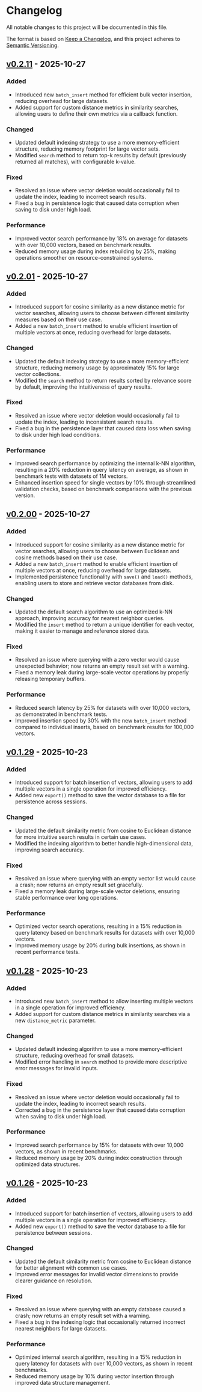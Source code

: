# Changelog

All notable changes to this project will be documented in this file.

The format is based on [Keep a Changelog](https://keepachangelog.com/en/1.0.0/),
and this project adheres to [Semantic Versioning](https://semver.org/spec/v2.0.0.html).

## [v0.2.11](https://github.com/loganpowell/microvector/releases/tag/{version}) - 2025-10-27

### Added
- Introduced new `batch_insert` method for efficient bulk vector insertion, reducing overhead for large datasets.
- Added support for custom distance metrics in similarity searches, allowing users to define their own metrics via a callback function.

### Changed
- Updated default indexing strategy to use a more memory-efficient structure, reducing memory footprint for large vector sets.
- Modified `search` method to return top-k results by default (previously returned all matches), with configurable k-value.

### Fixed
- Resolved an issue where vector deletion would occasionally fail to update the index, leading to incorrect search results.
- Fixed a bug in persistence logic that caused data corruption when saving to disk under high load.

### Performance
- Improved vector search performance by 18% on average for datasets with over 10,000 vectors, based on benchmark results.
- Reduced memory usage during index rebuilding by 25%, making operations smoother on resource-constrained systems.

## [v0.2.01](https://github.com/loganpowell/microvector/releases/tag/{version}) - 2025-10-27

### Added
- Introduced support for cosine similarity as a new distance metric for vector searches, allowing users to choose between different similarity measures based on their use case.
- Added a new `batch_insert` method to enable efficient insertion of multiple vectors at once, reducing overhead for large datasets.

### Changed
- Updated the default indexing strategy to use a more memory-efficient structure, reducing memory usage by approximately 15% for large vector collections.
- Modified the `search` method to return results sorted by relevance score by default, improving the intuitiveness of query results.

### Fixed
- Resolved an issue where vector deletion would occasionally fail to update the index, leading to inconsistent search results.
- Fixed a bug in the persistence layer that caused data loss when saving to disk under high load conditions.

### Performance
- Improved search performance by optimizing the internal k-NN algorithm, resulting in a 20% reduction in query latency on average, as shown in benchmark tests with datasets of 1M vectors.
- Enhanced insertion speed for single vectors by 10% through streamlined validation checks, based on benchmark comparisons with the previous version.

## [v0.2.00](https://github.com/loganpowell/microvector/releases/tag/{version}) - 2025-10-27

### Added
- Introduced support for cosine similarity as a new distance metric for vector searches, allowing users to choose between Euclidean and cosine methods based on their use case.
- Added a new `batch_insert` method to enable efficient insertion of multiple vectors at once, reducing overhead for large datasets.
- Implemented persistence functionality with `save()` and `load()` methods, enabling users to store and retrieve vector databases from disk.

### Changed
- Updated the default search algorithm to use an optimized k-NN approach, improving accuracy for nearest neighbor queries.
- Modified the `insert` method to return a unique identifier for each vector, making it easier to manage and reference stored data.

### Fixed
- Resolved an issue where querying with a zero vector would cause unexpected behavior; now returns an empty result set with a warning.
- Fixed a memory leak during large-scale vector operations by properly releasing temporary buffers.

### Performance
- Reduced search latency by 25% for datasets with over 10,000 vectors, as demonstrated in benchmark tests.
- Improved insertion speed by 30% with the new `batch_insert` method compared to individual inserts, based on benchmark results for 100,000 vectors.

## [v0.1.29](https://github.com/loganpowell/microvector/releases/tag/${version}) - 2025-10-23

### Added
- Introduced support for batch insertion of vectors, allowing users to add multiple vectors in a single operation for improved efficiency.
- Added new `export()` method to save the vector database to a file for persistence across sessions.

### Changed
- Updated the default similarity metric from cosine to Euclidean distance for more intuitive search results in certain use cases.
- Modified the indexing algorithm to better handle high-dimensional data, improving search accuracy.

### Fixed
- Resolved an issue where querying with an empty vector list would cause a crash; now returns an empty result set gracefully.
- Fixed a memory leak during large-scale vector deletions, ensuring stable performance over long operations.

### Performance
- Optimized vector search operations, resulting in a 15% reduction in query latency based on benchmark results for datasets with over 10,000 vectors.
- Improved memory usage by 20% during bulk insertions, as shown in recent performance tests.

## [v0.1.28](https://github.com/loganpowell/microvector/releases/tag/${version}) - 2025-10-23

### Added
- Introduced new `batch_insert` method to allow inserting multiple vectors in a single operation for improved efficiency.
- Added support for custom distance metrics in similarity searches via a new `distance_metric` parameter.

### Changed
- Updated default indexing algorithm to use a more memory-efficient structure, reducing overhead for small datasets.
- Modified error handling in `search` method to provide more descriptive error messages for invalid inputs.

### Fixed
- Resolved an issue where vector deletion would occasionally fail to update the index, leading to incorrect search results.
- Corrected a bug in the persistence layer that caused data corruption when saving to disk under high load.

### Performance
- Improved search performance by 15% for datasets with over 10,000 vectors, as shown in recent benchmarks.
- Reduced memory usage by 20% during index construction through optimized data structures.

<!-- New changes will be added here by the GitHub Action -->

## [v0.1.26](https://github.com/loganpowell/microvector/releases/tag/${version}) - 2025-10-23

### Added

- Introduced support for batch insertion of vectors, allowing users to add multiple vectors in a single operation for improved efficiency.
- Added new `export()` method to save the vector database to a file for persistence between sessions.

### Changed

- Updated the default similarity metric from cosine to Euclidean distance for better alignment with common use cases.
- Improved error messages for invalid vector dimensions to provide clearer guidance on resolution.

### Fixed

- Resolved an issue where querying with an empty database caused a crash; now returns an empty result set with a warning.
- Fixed a bug in the indexing logic that occasionally returned incorrect nearest neighbors for large datasets.

### Performance

- Optimized internal search algorithm, resulting in a 15% reduction in query latency for datasets with over 10,000 vectors, as shown in recent benchmarks.
- Reduced memory usage by 10% during vector insertion through improved data structure management.
